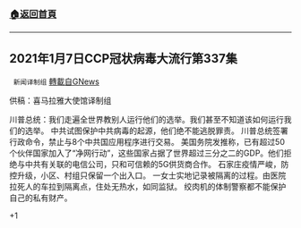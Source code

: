 ###  [:house:返回首頁](https://github.com/ourhimalayas/txt)
---

## 2021年1月7日CCP冠状病毒大流行第337集
` 新闻译制组` [轉載自GNews](https://gnews.org/zh-hans/727419/)

供稿：喜马拉雅大使馆译制组

川普总统：我们走遍全世界教别人运行他们的选举。我们甚至不知道该如何运行我们的选举。
中共试图保护中共病毒的起源，他们绝不能逃脱罪责。
川普总统签署行政命令，禁止与8个中共国应用程序进行交易。
美国务院发推称，已有超过50个伙伴国家加入了“净网行动”，这些国家占据了世界超过三分之二的GDP。他们拒绝与中共有关联的电信公司，只和可信赖的5G供货商合作。
石家庄疫情严峻，防控升级，小区、村组只保留一个出入口。
一女士实地记录被隔离的过程。由医院拉死人的车拉到隔离点，住处无热水，如同监狱。
绞肉机的体制警察都不能保护自己的私有财产。



+1
